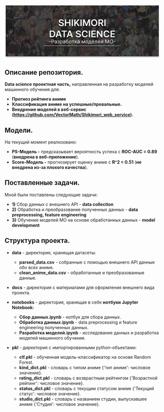 <p align="center">
  <img src="https://github.com/VectorMath/Shikimori_DS/blob/master/docs/github_logo.png" />
</p>

## Описание репозитория.
**Data science проектная часть,** направленная на разработку моделей машинного обучения для:
  * **Прогноз рейтинга аниме**
  * **Классификация аниме на успешные/провальные.** 
  * **Внедрение моделей в веб-сервис (https://github.com/VectorMath/Shikimori_web_service).**

## Модели.
На текущий момент реализовано:
  * **PS-Модель -** предсказывает вероятность успеха с **ROC-AUC = 0.89** (**внедрена в веб-приложение**).
  * **Score-Модель -** прогнозирует оценку аниме с **R^2 = 0.51** (**не внедрена из-за плохого качества**).

## Поставленные задачи.
Мной были поставлены следующие задачи:
  * **1)** Сбор данных с внешнего API - **data collection**
  * **2)** Обработка и преобразование полученных данных - **data preprocessing, feature engineering**
  * **3)** Обучение моделей МО на основе обработанных данных - **model development**
  
## Структура проекта.

* **data** - директория, хранящая датасеты:
   * **parsed_data.csv** - собранные с помощью внешнего API данные обо всех аниме.
   * **clean_anime_data.csv** - обработанные и преобразованные данные.
   
   
 * **docs** - директория с материалами для оформления внешнего вида проекта.
 
 
 * **notebooks** - директория, хранящая в себе **нотбуки Jupyter Notebook:**
   * **Сбор данных.ipynb** - нотбук для сбора данных.
   * **Обработка данных.ipynb** - data preprocessing и feature engineering полученных данных.
   * **Разработка моделей.ipynb** - исследование данных и разработка моделей машинного обучения.
   
* **pkl** - директория с импортированными python-объектами:
  * **clf.pkl** - обученная модель-классификатор на основе Random Forest.
  * **kind_dict.pkl** - словарь с типом аниме {'тип аниме': числовое значение}.
  * **rating_dict.pkl** - словарь с возврастным рейтингом {'Возрастной рейтинг': числовое значение}.
  * **status_dict.pkl** - словарь с текущим статусом аниме {'Текущий статус': числовое значение}.
  * **studio_dict.pkl** - словарь с названием студии, выпускавшее аниме {'Студия': числовое значение}.
   
